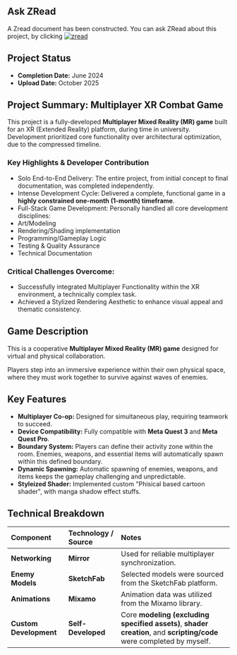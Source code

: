 ## Ask ZRead

A Zread document has been constructed.
You can ask ZRead about this project, by clicking [![zread](https://img.shields.io/badge/Ask_Zread-_.svg?style=for-the-badge&color=00b0aa&labelColor=000000&logo=data%3Aimage%2Fsvg%2Bxml%3Bbase64%2CPHN2ZyB3aWR0aD0iMTYiIGhlaWdodD0iMTYiIHZpZXdCb3g9IjAgMCAxNiAxNiIgZmlsbD0ibm9uZSIgeG1sbnM9Imh0dHA6Ly93d3cudzMub3JnLzIwMDAvc3ZnIj4KPHBhdGggZD0iTTQuOTYxNTYgMS42MDAxSDIuMjQxNTZDMS44ODgxIDEuNjAwMSAxLjYwMTU2IDEuODg2NjQgMS42MDE1NiAyLjI0MDFWNC45NjAxQzEuNjAxNTYgNS4zMTM1NiAxLjg4ODEgNS42MDAxIDIuMjQxNTYgNS42MDAxSDQuOTYxNTZDNS4zMTUwMiA1LjYwMDEgNS42MDE1NiA1LjMxMzU2IDUuNjAxNTYgNC45NjAxVjIuMjQwMUM1LjYwMTU2IDEuODg2NjQgNS4zMTUwMiAxLjYwMDEgNC45NjE1NiAxLjYwMDFaIiBmaWxsPSIjZmZmIi8%2BCjxwYXRoIGQ9Ik00Ljk2MTU2IDEwLjM5OTlIMi4yNDE1NkMxLjg4ODEgMTAuMzk5OSAxLjYwMTU2IDEwLjY4NjQgMS42MDE1NiAxMS4wMzk5VjEzLjc1OTlDMS42MDE1NiAxNC4xMTM0IDEuODg4MSAxNC4zOTk5IDIuMjQxNTYgMTQuMzk5OUg0Ljk2MTU2QzUuMzE1MDIgMTQuMzk5OSA1LjYwMTU2IDE0LjExMzQgNS42MDE1NiAxMy43NTk5VjExLjAzOTlDNS42MDE1NiAxMC42ODY0IDUuMzE1MDIgMTAuMzk5OSA0Ljk2MTU2IDEwLjM5OTlaIiBmaWxsPSIjZmZmIi8%2BCjxwYXRoIGQ9Ik0xMy43NTg0IDEuNjAwMUgxMS4wMzg0QzEwLjY4NSAxLjYwMDEgMTAuMzk4NCAxLjg4NjY0IDEwLjM5ODQgMi4yNDAxVjQuOTYwMUMxMC4zOTg0IDUuMzEzNTYgMTAuNjg1IDUuNjAwMSAxMS4wMzg0IDUuNjAwMUgxMy43NTg0QzE0LjExMTkgNS42MDAxIDE0LjM5ODQgNS4zMTM1NiAxNC4zOTg0IDQuOTYwMVYyLjI0MDFDMTQuMzk4NCAxLjg4NjY0IDE0LjExMTkgMS42MDAxIDEzLjc1ODQgMS42MDAxWiIgZmlsbD0iI2ZmZiIvPgo8cGF0aCBkPSJNNCAxMkwxMiA0TDQgMTJaIiBmaWxsPSIjZmZmIi8%2BCjxwYXRoIGQ9Ik00IDEyTDEyIDQiIHN0cm9rZT0iI2ZmZiIgc3Ryb2tlLXdpZHRoPSIxLjUiIHN0cm9rZS1saW5lY2FwPSJyb3VuZCIvPgo8L3N2Zz4K&logoColor=ffffff)](https://zread.ai/takko9ei/XR-FP-Game0)

## Project Status

* **Completion Date:** June 2024
* **Upload Date:** October 2025

## Project Summary: Multiplayer XR Combat Game

This project is a fully-developed **Multiplayer Mixed Reality (MR) game** built for an XR (Extended Reality) platform, during time in university.
Development prioritized core functionality over architectural optimization, due to the compressed timeline.

### Key Highlights & Developer Contribution

* Solo End-to-End Delivery: The entire project, from initial concept to final documentation, was completed independently.
* Intense Development Cycle: Delivered a complete, functional game in a **highly constrained one-month (1-month) timeframe**.
* Full-Stack Game Development: Personally handled all core development disciplines:
* Art/Modeling
* Rendering/Shading implementation
* Programming/Gameplay Logic
* Testing & Quality Assurance
* Technical Documentation

### Critical Challenges Overcome:

* Successfully integrated Multiplayer Functionality within the XR environment, a technically complex task.
* Achieved a Stylized Rendering Aesthetic to enhance visual appeal and thematic consistency.


## Game Description

This is a cooperative **Multiplayer Mixed Reality (MR) game** designed for virtual and physical collaboration.

Players step into an immersive experience within their own physical space, where they must work together to survive against waves of enemies.

## Key Features

* **Multiplayer Co-op:** Designed for simultaneous play, requiring teamwork to succeed.
* **Device Compatibility:** Fully compatible with **Meta Quest 3** and **Meta Quest Pro**.
* **Boundary System:** Players can define their activity zone within the room. Enemies, weapons, and essential items will automatically spawn within this defined boundary.
* **Dynamic Spawning:** Automatic spawning of enemies, weapons, and items keeps the gameplay challenging and unpredictable.
* **Styleized Shader:** Implemented custom "Phisical based cartoon shader", with manga shadow effect stuffs.

## Technical Breakdown

| Component | Technology / Source | Notes |
| :--- | :--- | :--- |
| **Networking** | **Mirror** | Used for reliable multiplayer synchronization. |
| **Enemy Models** | **SketchFab** | Selected models were sourced from the SketchFab platform. |
| **Animations** | **Mixamo** | Animation data was utilized from the Mixamo library. |
| **Custom Development** | **Self-Developed** | Core **modeling (excluding specified assets)**, **shader creation**, and **scripting/code** were completed by myself. |
